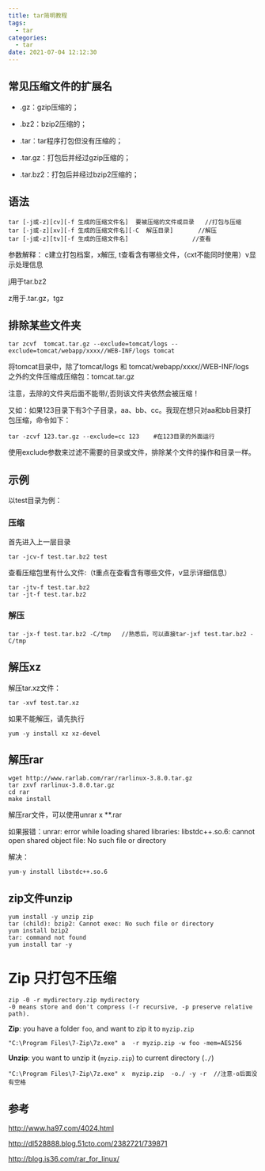 ```yaml
---
title: tar简明教程
tags:
  - tar
categories:
  - tar
date: 2021-07-04 12:12:30
---
```


## 常见压缩文件的扩展名

- .gz：gzip压缩的；
- .bz2：bzip2压缩的；

- .tar：tar程序打包但没有压缩的；

- .tar.gz：打包后并经过gzip压缩的；
- .tar.bz2：打包后并经过bzip2压缩的；

## 语法

```
tar [-j或-z][cv][-f 生成的压缩文件名]  要被压缩的文件或目录   //打包与压缩
tar [-j或-z][xv][-f 生成的压缩文件名][-C  解压目录]       //解压
tar [-j或-z][tv][-f 生成的压缩文件名]                  //查看
```

参数解释： c建立打包档案，x解压, t查看含有哪些文件，（cxt不能同时使用）v显示处理信息

j用于tar.bz2

z用于.tar.gz，tgz

## 排除某些文件夹

```
tar zcvf  tomcat.tar.gz --exclude=tomcat/logs --exclude=tomcat/webapp/xxxx//WEB-INF/logs tomcat
```

将tomcat目录中，除了tomcat/logs 和 tomcat/webapp/xxxx//WEB-INF/logs 之外的文件压缩成压缩包：tomcat.tar.gz

注意，去除的文件夹后面不能带/,否则该文件夹依然会被压缩！

又如：如果123目录下有3个子目录，aa、bb、cc。我现在想只对aa和bb目录打包压缩，命令如下：

```
tar -zcvf 123.tar.gz --exclude=cc 123    #在123目录的外面运行
```

使用exclude参数来过滤不需要的目录或文件，排除某个文件的操作和目录一样。

## 示例

以test目录为例：

### 压缩

首先进入上一层目录

```
tar -jcv-f test.tar.bz2 test
```

查看压缩包里有什么文件:（t重点在查看含有哪些文件，v显示详细信息）

```
tar -jtv-f test.tar.bz2
tar -jt-f test.tar.bz2
```

### 解压

```
tar -jx-f test.tar.bz2 -C/tmp   //熟悉后，可以直接tar-jxf test.tar.bz2 -C/tmp
```

## 解压xz

解压tar.xz文件：

```
tar -xvf test.tar.xz
```

如果不能解压，请先执行

```
yum -y install xz xz-devel 
```

## 解压rar

```
wget http://www.rarlab.com/rar/rarlinux-3.8.0.tar.gz 
tar zxvf rarlinux-3.8.0.tar.gz   
cd rar 
make install
```

解压rar文件，可以使用unrar x **.rar

如果报错：unrar: error while loading shared libraries: libstdc++.so.6: cannot open shared object file: No such file or directory

解决：

```
yum-y install libstdc++.so.6
```

## zip文件unzip

```
yum install -y unzip zip
tar (child): bzip2: Cannot exec: No such file or directory
yum install bzip2
tar: command not found
yum install tar -y
```

# Zip 只打包不压缩

```
zip -0 -r mydirectory.zip mydirectory
-0 means store and don't compress (-r recursive, -p preserve relative path).
```



**Zip**: you have a folder `foo`, and want to zip it to `myzip.zip`

```
"C:\Program Files\7-Zip\7z.exe" a  -r myzip.zip -w foo -mem=AES256
```

**Unzip**: you want to unzip it (`myzip.zip`) to current directory (`./`)

```
"C:\Program Files\7-Zip\7z.exe" x  myzip.zip  -o./ -y -r  //注意-o后面没有空格
```



## 参考

http://www.ha97.com/4024.html

http://dl528888.blog.51cto.com/2382721/739871

http://blog.is36.com/rar_for_linux/
